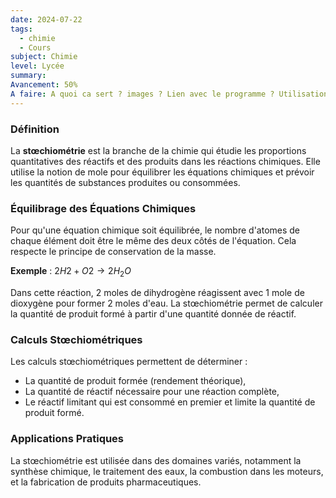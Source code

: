 ```yaml
---
date: 2024-07-22
tags:
  - chimie
  - Cours
subject: Chimie
level: Lycée
summary: 
Avancement: 50%
A faire: A quoi ca sert ? images ? Lien avec le programme ? Utilisation exemple pour un étudiant, définition plus claire, developper d'avantage
---
```

### Définition

La **stœchiométrie** est la branche de la chimie qui étudie les proportions quantitatives des réactifs et des produits dans les réactions chimiques. Elle utilise la notion de mole pour équilibrer les équations chimiques et prévoir les quantités de substances produites ou consommées.

### Équilibrage des Équations Chimiques

Pour qu'une équation chimique soit équilibrée, le nombre d'atomes de chaque élément doit être le même des deux côtés de l'équation. Cela respecte le principe de conservation de la masse.

**Exemple** : $2H2+O2 \rightarrow 2H_2O$

Dans cette réaction, 2 moles de dihydrogène réagissent avec 1 mole de dioxygène pour former 2 moles d'eau. La stœchiométrie permet de calculer la quantité de produit formé à partir d'une quantité donnée de réactif.

### Calculs Stœchiométriques

Les calculs stœchiométriques permettent de déterminer :

- La quantité de produit formée (rendement théorique),
- La quantité de réactif nécessaire pour une réaction complète,
- Le réactif limitant qui est consommé en premier et limite la quantité de produit formé.

### Applications Pratiques

La stœchiométrie est utilisée dans des domaines variés, notamment la synthèse chimique, le traitement des eaux, la combustion dans les moteurs, et la fabrication de produits pharmaceutiques.